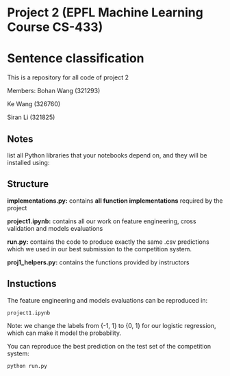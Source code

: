 # Project 2 (EPFL Machine Learning Course CS-433)
# Sentence classification

This is a repository for all code of project 2

Members:
Bohan Wang (321293)

Ke Wang (326760)

Siran Li (321825)

## Notes

list all Python libraries that your notebooks depend on, and they will be installed using:

## Structure
**implementations.py:** contains **all function implementations** required by the project

**project1.ipynb:** contains all our work on feature engineering, cross validation and models evaluations

**run.py:** contains the code to produce exactly the same .csv predictions which we used in our best submission to the competition system.

**proj1_helpers.py:** contains the functions provided by instructors

## Instuctions
The feature engineering and models evaluations can be reproduced in:

``project1.ipynb``

Note: we change the labels from {-1, 1} to {0, 1} for our logistic regression, which can make it model the probability.

You can reproduce the best prediction on the test set of the competition system:

``python run.py``




